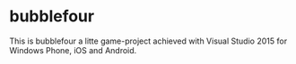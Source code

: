 # bubblefour

This is bubblefour a litte game-project achieved with Visual Studio 2015 for Windows Phone, iOS and Android.
